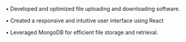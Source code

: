  • Developed and optimized file uploading and downloading software.
 
 • Created a responsive and intuitive user interface using React
 
 • Leveraged MongoDB for efficient file storage and retrieval.
